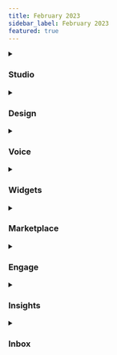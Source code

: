 ```yaml
---
title: February 2023
sidebar_label: February 2023
featured: true
---
```


  

<details>
<summary>

### Studio

</summary>

  
  

| New features | Description |
| -------- | -------- |
| **Auto-validation of prompt nodes**  <br/>(Applicable to the Delivery QA Team) |Bot QA team can remove steps to validate Prompt Nodes (**Name, Email, Phone and Location**) from their QA checklist as they are now handled by the platform.|
| **Design dynamic voice flows using the Voice Input node v0 ** <br/> | Voice input node is used to take inputs in the voice channel. It replaces 15+ nodes that were previously used to build a voice bot flow. <br/> Common inputs and settings are pre-filled, this reduces the lines of code written for validation. <br/>  <br/>You can experience the conversation without previewing the bot with SSML quick hearing and testing features. <br/><br/>[**Learn more**](https://docs.yellow.ai/docs/cookbooks/voice-as-channel/build/usingvoiceinput) |
</details>

  
  

<details>
<summary>

### Design

</summary>

  
| New features | Description |
| -------- | -------- |
| **Conversation designer for voice bots to design conversations before development**  <br/> | A simple easy-to-use tool to design voice conversations, preview, and push for development. <br/>  <br/> Design and Studio modules are in sync with the design, all the flows that you design on this module are automatically converted into builder flows. Bot persona and node-level settings are easily configurable. <br/><br/>[**Learn more**](https://docs.yellow.ai/docs/platform_concepts/design/convdesignvoice)|

</details>

  
  

<details>
<summary>

### Voice

</summary>

| New features | Description |
| -------- | -------- |
| **Context-aware interruption handling**  <br/> (Private-Beta)<br/> | To ensure that only relevant inputs from the callers are considered as interruptions, the voice bot can be configured to identify valid interruptions (positive and negative cases). With a positive interruption, the bot stops speaking and allows the user to converse. With negative interruption(background noise), the bot continues speaking.<br/><br/> [**Learn more**](https://docs.yellow.ai/docs/cookbooks/voice-as-channel/usecases/interrupthandling) |
| **Auto-language detection**  <br/> | You can now interact with the bot in multiple languages without manually selecting the language at any point.<br/><br/>[**Learn more**](https://docs.yellow.ai/docs/cookbooks/voice-as-channel/usecases/languagedetection) |

</details>  

<details>
<summary>

### Widgets

  </summary>

  
| Enhancement | Description |
| -------- | -------- |
| **Themes and changes on chat widget setup** | <ul><li> You can now select between Light or Dark theme.</li>  <li>Colour schemes are now compliant with WCAG’s accessibility standards.</li>  <li>You can choose between Solid, or Gradient colours for title bar. </li></ul> [**Learn more**](https://docs.yellow.ai/docs/platform_concepts/channelConfiguration/web-widget) |

</details>


<details>
<summary>

### Marketplace  

</summary>

  
  

| New template | Description |
| -------- | -------- 
| **WhatsApp starter pack** | Templates added to help showcase the implementation of buttons, lists, and date validators on WhatsApp. These can be easily customized and reused. <br/><br/><ul><li>[**Whatsapp list**](https://docs.yellow.ai/docs/platform_concepts/channelConfiguration/web-widget)</li><li> [**Whatsapp buttons**](https://cloud.yellow.ai/marketplace/a1113aea29b76704cbf3f77bf89761ad)</li><li>[**Whatsapp date validator**](https://cloud.yellow.ai/marketplace/33abc8f07ffc4b6e1cd047f9ad0c0e62)</li></ul> |
| **Healthcare template on WhatsApp channel** | The Healthcare template contains several prebuilt flows such as New patient registration, Book a consultation, Collect reports, Talk to support, and Locate nearby clinic use cases. <br/>  <br/>[**Learn more**](https://docs.yellow.ai/docs/cookbooks/marketplace-templates/healthcare_template) |

</details>


<details>
<summary>

### Engage

</summary>

  

| New features | Description |
| -------- | -------- |
| **Omni channel campaign planning tool (Flows)**  <br/> | You can easily plan and coordinate your campaigns across Email, WhatsApp, SMS, Voice, and more, from Engage module to reach audience on your preferred channels. <br/><br/>You will also have access to valuable insights and analytics that will help you measure the effectiveness of the campaigns and make informed decisions about marketing strategy.<br/><br/>[**Learn more**](https://docs.yellow.ai/docs/platform_concepts/engagement/flows_campaign) |

</details>


<details>
<summary>

### Insights

</summary>


| New feature | Description |
| -------- | -------- |
| **Data Ops to export data from yellow.ai** | Data ops allows you to fetch the data obtained on the yellow.ai platform and export it to Amazon S3, Azure Blob, or SFTP server easily. <br/>  <br/> [**Learn more**](https://docs.yellow.ai/docs/platform_concepts/growth/dataops)
  

| Enhancement | Description |
| -------- | -------- |
| **Added Conversation Issues widget** | You can now view analytics based on the conversation logs (studio). <br/>  <br/> [**Learn more**](https://docs.yellow.ai/docs/platform_concepts/growth/overview#10-conversation-issues) |
| **Push custom data to default tables on Data explorer** | **API events, Bot events, Message events, and User engagement events** tables have two columns blank by default, CUSTOMID 1 and CUSTOMID 2. You can choose to push any of the user properties that are stored on [user360](https://docs.yellow.ai/docs/platform_concepts/engagement/cdp/user_data/user_properties) to all those default tables.<br/>  <br/> [**Learn more**](https://docs.yellow.ai/docs/platform_concepts/growth/data-explorer#-21-push-custom-data-to-default-tables) |

  </details>
  
  

  
   <details>
<summary> 

### Inbox

</summary>

| New feature | Description |
| -------- | -------- |
| **Integrations your knowledgebase(KB) with GTM and Chatbot** | Extend the native capabilities of Inbox's knowledge base through 3rd party integrations like Google Tag Manager and Chatbot widget. You can get insights on user demographics, behavioral data, and the efficiency of your KB and optimize it accordingly. <br/><br/> [**Learn more**](https://docs.yellow.ai/docs/platform_concepts/inbox/inbox-settings/productivitytools/kb_integrations)
| **Inbox default settings** | For new Inbox bots, default settings that are required for seamless onboarding are auto-enabled by default. This will reduce the friction and time to value for all the inbox users.|
| **Debugging logs for Inbox issues** | Debug and solve live agent journey issues with ease. With these logs, you can understand why your chat is not getting raised, why your chats are getting missed, etc. at any point in time and make the required changes. <br/><br/> [**Learn more**](https://docs.yellow.ai/docs/platform_concepts/inbox/inbox_setup/debugchecklist)|
| **New details section in email tickets page** | Based on feedback and pain points shared by the customers, the Email tickets section is redesigned to make it efficient for the agents to work with and increase their productivity.<br/><br/> [**Learn more**](https://docs.yellow.ai/docs/platform_concepts/inbox/tickets/tickets_intro)|

  </details>
